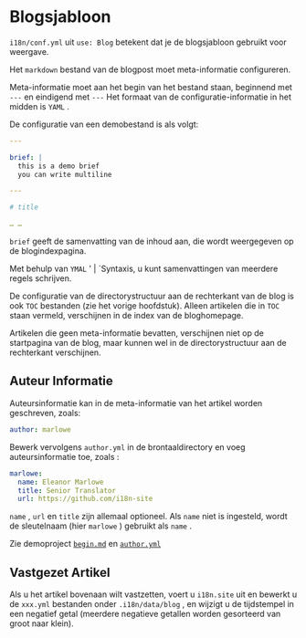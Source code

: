 # Blogsjabloon

`i18n/conf.yml` uit `use: Blog` betekent dat je de blogsjabloon gebruikt voor weergave.

Het `markdown` bestand van de blogpost moet meta-informatie configureren.

Meta-informatie moet aan het begin van het bestand staan, beginnend met `---` en eindigend met `---` Het formaat van de configuratie-informatie in het midden is `YAML` .

De configuratie van een demobestand is als volgt:

```yml
---

brief: |
  this is a demo brief
  you can write multiline

---

# title

… …
```

`brief` geeft de samenvatting van de inhoud aan, die wordt weergegeven op de blogindexpagina.

Met behulp van `YMAL` ' | `Syntaxis, u kunt samenvattingen van meerdere regels schrijven.

De configuratie van de directorystructuur aan de rechterkant van de blog is ook `TOC` bestanden (zie het vorige hoofdstuk). Alleen artikelen die in `TOC` staan vermeld, verschijnen in de index van de bloghomepage.

Artikelen die geen meta-informatie bevatten, verschijnen niet op de startpagina van de blog, maar kunnen wel in de directorystructuur aan de rechterkant verschijnen.

## Auteur Informatie

Auteursinformatie kan in de meta-informatie van het artikel worden geschreven, zoals:

```yml
author: marlowe
```

Bewerk vervolgens `author.yml` in de brontaaldirectory en voeg auteursinformatie toe, zoals :

```yml
marlowe:
  name: Eleanor Marlowe
  title: Senior Translator
  url: https://github.com/i18n-site
```

`name` , `url` en `title` zijn allemaal optioneel. Als `name` niet is ingesteld, wordt de sleutelnaam (hier `marlowe` ) gebruikt als `name` .

Zie demoproject [`begin.md`](https://github.com/i18n-site/demo.i18n.site/blob/main/en/blog/news/begin.md?plain=1) en [`author.yml`](https://github.com/i18n-site/demo.i18n.site/blob/main/en/author.yml)

## Vastgezet Artikel

Als u het artikel bovenaan wilt vastzetten, voert u `i18n.site` uit en bewerkt u de `xxx.yml` bestanden onder `.i18n/data/blog` , en wijzigt u de tijdstempel in een negatief getal (meerdere negatieve getallen worden gesorteerd van groot naar klein).